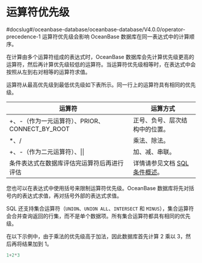 运算符优先级 
===========================
#docslug#/oceanbase-database/oceanbase-database/V4.0.0/operator-precedence-1
运算符优先级会影响 OceanBase 数据库在同一表达式中的计算顺序。

在计算由多个运算符组成的表达式时，OceanBase 数据库会先计算优先级更高的运算符，然后再计算优先级较低的运算符。当运算符优先级相等时，在表达式中会按照从左到右对相等的运算符求值。

运算符从最高优先级到最低优先级如下表所示。同一行上的运算符具有相同的优先级。


|                运算符                 |                               运算方式                               |
|------------------------------------|------------------------------------------------------------------|
| +、-（作为一元运算符）、PRIOR、CONNECT_BY_ROOT | 正号、负号、层次结构中的位置。                                                  |
| \*、/                               | 乘法、除法。                                                           |
| +、-（作为二元运算符）、\|\|                  | 加、减、串联。                                                          |
| 条件表达式在数据库评估完运算符后再进行评估              | 详情请参见文档 [SQL 条件概述](../7.condition/1.overview-of-sql-conditions.md)。 |



您也可以在表达式中使用括号来限制运算符优先级。OceanBase 数据库将先对括号内的表达式求值，再对括号外部的表达式求值。

SQL 还支持集合运算符（`UNION`、`UNION ALL`、`INTERSECT` 和 `MINUS`），集合运算符会合并查询返回的行集，而不是单个数据项。所有集合运算符都具有相同的优先级。

在以下示例中，由于乘法的优先级高于加法，因此数据库首先计算 2 乘以 3，然后再将结果加到 1。

```sql
1+2*3
```


